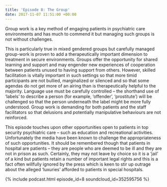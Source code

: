```yaml
---
title: 'Episode 8: The Group'
date: 2017-11-07 11:51:00 +00:00
---
```


Group work is a key method of engaging patients in psychiatric care environments and has much to commend it but managing such groups is not without challenges.  

This is particularly true in mixed gendered groups but carefully managed group-work is proven to add a therapeutically important dimension to treatment in secure environments.  Groups offer the opportunity for shared learning and support and may engender new experiences of cooperation between patients unused to having support from others. However, skilled facilitation is vitally important in such settings so that more timid participants are not bullied, marginalized or silenced and so that some agendas do not get more of an airing than is therapeutically helpful to the majority.  Language use must be carefully controlled – the shorthand use of ‘labels’ to describe a person (for example, ‘offender’, ‘prostitute’) will be challenged so that the person underneath the label might be more fully understood.  Group work is demanding for both patients and the staff facilitators so that delusions and potentially manipulative behaviours are not reinforced.  

This episode touches upon other opportunities open to patients in top security psychiatric care – such as education and recreational activities.  Unfortunately the media have been known to challenge the appropriateness of such opportunities.  It should be remembered though that patients in hospital are patients – they are people who are deemed to be ill and they are not in prison as such.  Certainly, they may not leave by choice so it is a ‘jail’ of a kind but patients retain a number of important legal rights and this is a fact often willfully ignored by the press which is keen to stir up outrage about the alleged ‘luxuries’ afforded to patients in special hospitals.  

{% include podcast.html episode_id=8 soundcloud_id=352595756 %}